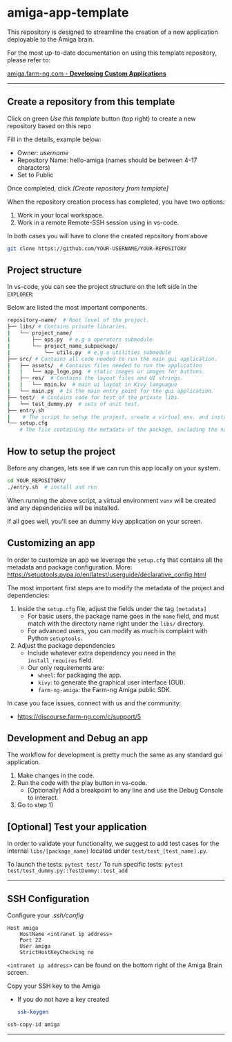 # amiga-app-template

This repository is designed to streamline the creation of a new application deployable to the Amiga brain.

For the most up-to-date documentation on using this template repository, please refer to:

[amiga.farm-ng.com - **Developing Custom Applications**](https://amiga.farm-ng.com/docs/brain/brain-apps)

---

## Create a repository from this template

Click on green *Use this template* button (top right) to create a new repository based on this repo

Fill in the details, example below:
* Owner: *username*
* Repository Name: hello-amiga (names should be between 4-17 characters)
* Set to Public

Once completed, click *[Create repository from template]*

When the repository creation process has completed, you have two options:

1. Work in your local workspace.
2. Work in a remote Remote-SSH session using in vs-code.

In both cases you will have to clone the created repository from above

```bash
git clone https://github.com/YOUR-USERNAME/YOUR-REPOSITORY
```

## Project structure

In vs-code, you can see the project structure on the left side in the `EXPLORER`:

Below are listed the most important components.

```bash
repository-name/  # Root level of the project.
├── libs/ # Contains private libraries.
|   └── project_name/
|       ├── ops.py  # e.g a operators submodule
|       └── project_name_subpackage/
|           └── utils.py  # e.g a utilities submodule
├── src/ # Contains all code needed to run the main gui application.
|   ├── assets/  # Contains files needed to run the application
|   |   └── app_logo.png  # static images or images for buttons.
|   ├── res/  # Contains the layout files and UI strings.
|   |   └── main.kv  # main ui layout in Kivy languague
|   └── main.py  # Is the main entry point for the gui application.
├── test/  # Contains code for test of the private libs.
|   └── test_dummy.py  # sets of unit test.
├── entry.sh
|    # The script to setup the project, create a virtual env. and install dependencies.
└── setup.cfg
    # The file containing the metadata of the package, including the name, versioning, etc. Learn more here: https://setuptools.pypa.io/en/latest/userguide/declarative_config.html

```

## How to setup the project

Before any changes, lets see if we can run this app locally on your system.

```bash
cd YOUR_REPOSITORY/
./entry.sh  # install and run
```

When running the above script, a virtual environment `venv` will be created and any dependencies will be installed.

If all goes well, you'll see an dummy kivy application on your screen.

## Customizing an app

In order to customize an app we leverage the `setup.cfg` that contains all the metadata and package configuration. More: https://setuptools.pypa.io/en/latest/userguide/declarative_config.html

The most important first steps are to modify the metadata of the project and dependencies:

1. Inside the `setup.cfg` file, adjust the fields under the tag `[metadata]`
    * For basic users, the package name  goes in the `name` field, and must match with the directory name right under the `libs/` directory.
    * For advanced users, you can modify as much is complaint with Python `setuptools`.
2. Adjust the package dependencies
    * Include whatever extra dependency you need in the `install_requires` field.
    * Our only requirements are:
        * `wheel`: for packaging the app.
        * `kivy`: to generate the graphical user interface (GUI).
        * `farm-ng-amiga`: the Farm-ng Amiga public SDK.

In case you face issues, connect with us and the community:
* https://discourse.farm-ng.com/c/support/5



## Development and Debug an app

The workflow for development is pretty much the same as any standard gui application.

1. Make changes in the code.
2. Run the code with the play button in vs-code.
    - [Optionally] Add a breakpoint to any line and use the Debug Console to interact.
3. Go to step 1)


## [Optional] Test your application

In order to validate your functionality, we suggest to add test cases for the internal `libs/[package_name]`
located under `test/test_[test_name].py`.

To launch the tests: `pytest test/`
To run specific tests: `pytest test/test_dummy.py::TestDummy::test_add`


---
## SSH Configuration

Configure your *.ssh/config*
```
Host amiga
    HostName <intranet ip address>
    Port 22
    User amiga
    StrictHostKeyChecking no
```

`<intranet ip address>` can be found on the bottom right of the Amiga Brain screen.

Copy your SSH key to the Amiga
* If you do not have a key created
    ```bash
    ssh-keygen
    ```
```bash
ssh-copy-id amiga
```

---
